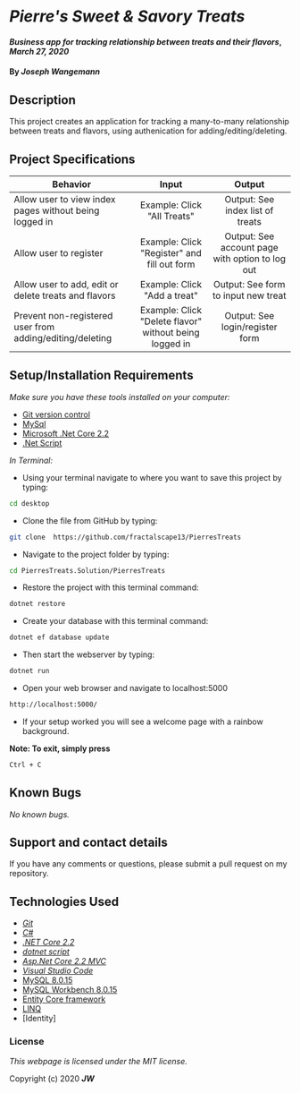 # _Pierre's Sweet & Savory Treats_

#### _Business app for tracking relationship between treats and their flavors_, _March 27, 2020_

#### By _**Joseph Wangemann**_

## Description

This project creates an application for tracking a many-to-many relationship between treats and flavors, using authenication for adding/editing/deleting. 

## Project Specifications

| Behavior | Input | Output |
|---|:---:|:---:|
| Allow user to view index pages without being logged in | Example: Click "All Treats"  | Output: See index list of treats  |
| Allow user to register | Example: Click "Register" and fill out form  | Output: See account page with option to log out  |
| Allow user to add, edit or delete treats and flavors | Example: Click "Add a treat"  | Output: See form to input new treat  |
| Prevent non-registered user from adding/editing/deleting | Example: Click "Delete flavor" without being logged in  | Output: See login/register form  |




## Setup/Installation Requirements
_Make sure you have these tools installed on your computer:_
*  [Git version control](https://git-scm.com/downloads)
*  [MySql](https://azure.microsoft.com/en-us/free/mysql/)
*  [Microsoft .Net Core 2.2](https://docs.microsoft.com/en-us/dotnet/framework/install/)
*  [.Net Script](https://dotnet.microsoft.com/download/dotnet-core/2.2)


_In Terminal:_


* Using your terminal navigate to where you want to save this project by typing:
```sh
cd desktop
```

* Clone the file from GitHub by typing:
```sh
git clone  https://github.com/fractalscape13/PierresTreats
```

* Navigate to the project folder by typing:
```sh
cd PierresTreats.Solution/PierresTreats
```
* Restore the project with this terminal command:
```sh
dotnet restore
```

* Create your database with this terminal command:
```sh
dotnet ef database update
```

* Then start the webserver by typing:
```sh
dotnet run
```

* Open your web browser and navigate to localhost:5000
```sh
http://localhost:5000/
```

* If your setup worked you will see a welcome page with a rainbow background. 

**Note: To exit, simply press**
```sh
Ctrl + C
```

## Known Bugs

_No known bugs._

## Support and contact details

If you have any comments or questions, please submit a pull request on my repository. 

## Technologies Used
* [_Git_](https://git-scm.com/downloads)
* [_C#_](https://docs.microsoft.com/en-us/dotnet/csharp/)
* [_.NET Core 2.2_](https://docs.microsoft.com/en-us/dotnet/framework/install/)
* [_dotnet script_](https://github.com/filipw/dotnet-script)
* [_Asp.Net Core 2.2 MVC_](https://docs.microsoft.com/en-us/aspnet/core/tutorials/first-mvc-app/start-mvc?view=aspnetcore-3.1&tabs=visual-studio)
* [_Visual Studio Code_](https://code.visualstudio.com/)
* [MySQL 8.0.15](https://downloads.mysql.com/archives/community/)
* [MySQL Workbench 8.0.15](https://downloads.mysql.com/archives/workbench/)
* [Entity Core framework](https://docs.microsoft.com/en-us/ef/)
* [LINQ](https://docs.microsoft.com/en-us/dotnet/csharp/programming-guide/concepts/linq/)
* [Identity]

### License

*This webpage is licensed under the MIT license.*

Copyright (c) 2020 **_JW_**
